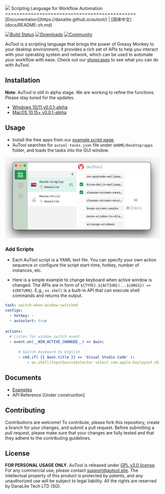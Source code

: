 <img src="imgs/banner.png" height="80"/> 
Scripting Language for Workflow Automation
==============================================
[Documentation](https://danalite.github.io/autool/) | [简体中文](docs/README-zh.md)

[![Build Status](https://img.shields.io/github/actions/workflow/status/danalite/autool/main.yaml?style=for-the-badge)](https://github.com/danalite/autool/actions)
[![Downloads](https://img.shields.io/github/downloads/danalite/autool/total?style=for-the-badge&logo=github)](https://github.com/danalite/autool/releases)
[![Community](https://img.shields.io/badge/Community-5865F2?style=for-the-badge&logo=discord&logoColor=white)](https://discord.gg/P3t2SvQaZp)

AuTool is a scripting language that brings the power of Greasy Monkey to your desktop environment; it provides a rich set of APIs to help you interact with your operating system and network, which can be used to automate your workflow with ease. Check out our [showcases](#showcases) to see what you can do with AuTool.

## Installation
**Note**: AuTool is still in alpha stage. We are working to refine the functions. Please stay tuned for the updates.

- [Windows 10/11 v0.0.1-alpha](https://github.com/danalite/autool/releases/tag/v0.01)
- [MacOS 10.15+ v0.0.1-alpha](https://github.com/danalite/autool/releases/tag/v0.01)

## Usage
- Install the free apps from our [example script page](https://danalite.github.io/autool/docs/basics/apps-macos-display/).
- AuTool searches for `autool-tasks.json` file under `$HOME/Desktop/apps` folder, and loads the tasks into the GUI window.

<p align="center">
  <img src="imgs/demo-loaded-apps.png" width="600" title="autool">
</p>

### Add Scripts
- Each AuTool script is a YAML text file. You can specify your own action sequence or configure the script start-time, hotkey, number of instances, etc.

- Here is a simple example to change keyboard when active window is changed. The APIs are in form of `${TYPE}.${ACTION}(...${ARGS}) => ${RETURN}`. E.g., `os.shell` is a built-in API that can execute shell commands and returns the output.

```yaml
task: switch-when-window-switched
configs:
  - hotkey: ~
  - autostart: true

actions:
  # Listen for window switch event
  - event.on(__WIN_ACTIVE_CHANGED__) => $win:

      # Switch keyboard to English 
      - cmd.if( {{ $win.title }} == 'Visual Studio Code' ):
          - os.shell(InputSourceSelector select com.apple.keylayout.US)
```

## Documents
- [Examples](https://danalite.github.io/autool/docs/basics/apps-macos-display)
- API Reference [Under construction]


## Contributing
Contributions are welcome! To contribute, please fork this repository, create a branch for your changes, and submit a pull request. Before submitting a pull request, please make sure that your changes are fully tested and that they adhere to the contributing guidelines.

## License
**FOR PERSONAL USAGE ONLY**. AuTool is released under [GPL v3.0 license](LICENSE). For any commercial use, please contact support@autool.site. The intellectual property of this product is protected by patents, and any unauthorized use will be subject to legal liability. All the rights are reserved by DanaLite Tech LTD (SG).